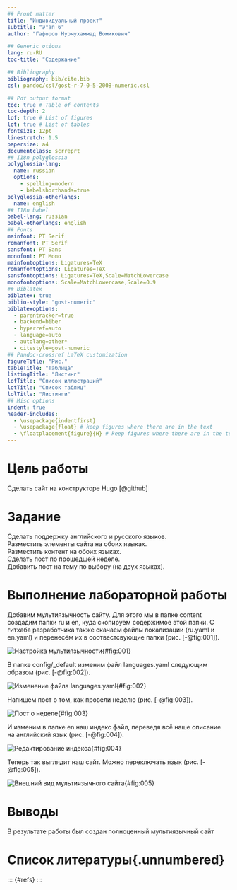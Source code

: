 ```yaml
---
## Front matter
title: "Индивидуальный проект"
subtitle: "Этап 6"
author: "Гафоров Нурмухаммад Вомикович"

## Generic otions
lang: ru-RU
toc-title: "Содержание"

## Bibliography
bibliography: bib/cite.bib
csl: pandoc/csl/gost-r-7-0-5-2008-numeric.csl

## Pdf output format
toc: true # Table of contents
toc-depth: 2
lof: true # List of figures
lot: true # List of tables
fontsize: 12pt
linestretch: 1.5
papersize: a4
documentclass: scrreprt
## I18n polyglossia
polyglossia-lang:
  name: russian
  options:
	- spelling=modern
	- babelshorthands=true
polyglossia-otherlangs:
  name: english
## I18n babel
babel-lang: russian
babel-otherlangs: english
## Fonts
mainfont: PT Serif
romanfont: PT Serif
sansfont: PT Sans
monofont: PT Mono
mainfontoptions: Ligatures=TeX
romanfontoptions: Ligatures=TeX
sansfontoptions: Ligatures=TeX,Scale=MatchLowercase
monofontoptions: Scale=MatchLowercase,Scale=0.9
## Biblatex
biblatex: true
biblio-style: "gost-numeric"
biblatexoptions:
  - parentracker=true
  - backend=biber
  - hyperref=auto
  - language=auto
  - autolang=other*
  - citestyle=gost-numeric
## Pandoc-crossref LaTeX customization
figureTitle: "Рис."
tableTitle: "Таблица"
listingTitle: "Листинг"
lofTitle: "Список иллюстраций"
lotTitle: "Список таблиц"
lolTitle: "Листинги"
## Misc options
indent: true
header-includes:
  - \usepackage{indentfirst}
  - \usepackage{float} # keep figures where there are in the text
  - \floatplacement{figure}{H} # keep figures where there are in the text
---
```


# Цель работы

Сделать сайт на конструкторе Hugo [@github]

# Задание

Сделать поддержку английского и русского языков.  
Разместить элементы сайта на обоих языках.  
Разместить контент на обоих языках.  
Сделать пост по прошедшей неделе.  
Добавить пост на тему по выбору (на двух языках).  

# Выполнение лабораторной работы

Добавим мультиязычность сайту. Для этого мы в папке content создадим папки ru и en, куда скопируем содержимое этой папки. С гитхаба разработчика также скачаем файлы локализации (ru.yaml и en.yaml) и перенесём их в соотвестсвующие папки (рис. [-@fig:001]).

![Настройка мультиязычности](image/1.jpg){#fig:001}

В папке config/_default изменим файл languages.yaml следующим образом (рис. [-@fig:002]).

![Изменение файла languages.yaml](image/2.jpg){#fig:002}

Напишем пост о том, как провели неделю (рис. [-@fig:003]).

![Пост о неделе](image/3.jpg){#fig:003}

И изменим в папке en наш индекс файл, переведя всё наше описание на английский язык (рис. [-@fig:004]).

![Редактирование индекса](image/4.jpg){#fig:004}

Теперь так выглядит наш сайт. Можно переключать язык (рис. [-@fig:005]).

![Внешний вид мультиязычного сайта](image/5.jpg){#fig:005}

# Выводы

В результате работы был создан полноценный мультиязычный сайт

# Список литературы{.unnumbered}

::: {#refs}
:::
